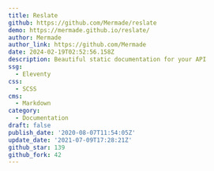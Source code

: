 ```yaml
---
title: Reslate
github: https://github.com/Mermade/reslate
demo: https://mermade.github.io/reslate/
author: Mermade
author_link: https://github.com/Mermade
date: 2024-02-19T02:52:56.158Z
description: Beautiful static documentation for your API
ssg:
  - Eleventy
css:
  - SCSS
cms:
  - Markdown
category:
  - Documentation
draft: false
publish_date: '2020-08-07T11:54:05Z'
update_date: '2021-07-09T17:28:21Z'
github_star: 139
github_fork: 42
---
```

